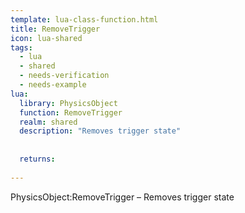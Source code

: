 ```yaml
---
template: lua-class-function.html
title: RemoveTrigger
icon: lua-shared
tags:
  - lua
  - shared
  - needs-verification
  - needs-example
lua:
  library: PhysicsObject
  function: RemoveTrigger
  realm: shared
  description: "Removes trigger state"
  
  
  returns:
    
---
```


<div class="lua__search__keywords">
PhysicsObject:RemoveTrigger &#x2013; Removes trigger state
</div>
